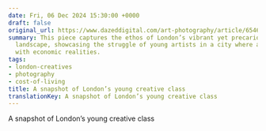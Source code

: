 ```yaml
---
date: Fri, 06 Dec 2024 15:30:00 +0000
draft: false
original_url: https://www.dazeddigital.com/art-photography/article/65464/1/max-lancaster-photographer-london-young-creatives-style-2024?utm_source=Link&utm_medium=Link&utm_campaign=RSSFeed&utm_term=a-snapshot-of-london-s-young-creative-class
summary: This piece captures the ethos of London’s vibrant yet precarious creative
  landscape, showcasing the struggle of young artists in a city where ambitions clash
  with economic realities.
tags:
- london-creatives
- photography
- cost-of-living
title: A snapshot of London’s young creative class
translationKey: A snapshot of London’s young creative class
---
```


A snapshot of London’s young creative class
